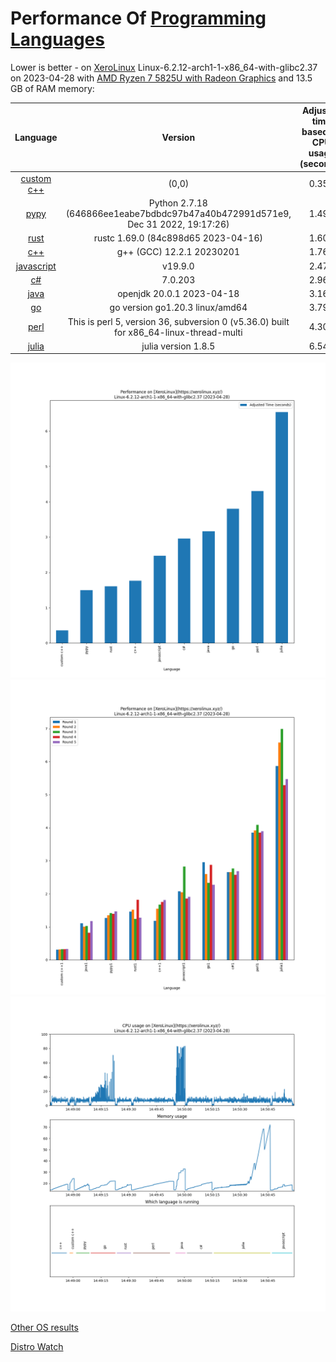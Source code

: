 # Performance Of [Programming Languages](https://www.randomguy.info/2022/07/on-linux-and-programming-languages.html)

Lower is better - on [XeroLinux](https://xerolinux.xyz/)
Linux-6.2.12-arch1-1-x86_64-with-glibc2.37 on 2023-04-28 with [AMD Ryzen 7 5825U with Radeon Graphics](https://www.amd.com/en/products/apu/amd-ryzen-7-5825u) and 13.5 GB of RAM memory:

|                                      Language                                     |                                        Version                                         | Adjusted time based on CPU usage (seconds) | Average time (seconds) | Average CPU usage (%) | Average memory usage (%) |
|:---------------------------------------------------------------------------------:|:--------------------------------------------------------------------------------------:|:------------------------------------------:|:----------------------:|:---------------------:|:------------------------:|
|                      [custom c++](https://www.randomguy.info)                     |                                         (0,0)                                          |                   0.357                    |         0.321          |         6.953         |          21.762          |
|                     [pypy](https://en.wikipedia.org/wiki/PyPy)                    |    Python 2.7.18 (646866ee1eabe7bdbdc97b47a40b472991d571e9, Dec 31 2022, 19:17:26)     |                   1.497                    |         1.384          |         6.756         |          16.627          |
|         [rust](https://en.wikipedia.org/wiki/Rust_(programming_language))         |                          rustc 1.69.0 (84c898d65 2023-04-16)                           |                   1.608                    |         1.469          |         6.839         |          16.356          |
|                    [c++](https://en.wikipedia.org/wiki/C%2B%2B)                   |                               g++ (GCC) 12.2.1 20230201                                |                   1.766                    |         1.630          |         6.774         |          16.615          |
|               [javascript](https://en.wikipedia.org/wiki/JavaScript)              |                                        v19.9.0                                         |                   2.471                    |         2.141          |         7.213         |          16.830          |
|         [c#](https://en.wikipedia.org/wiki/C_Sharp_(programming_language))        |                                        7.0.203                                         |                   2.960                    |         2.698          |         6.858         |          17.881          |
|         [java](https://en.wikipedia.org/wiki/Java_(programming_language))         |                               openjdk 20.0.1 2023-04-18                                |                   3.165                    |         1.128          |         17.533        |          27.919          |
| [go](https://spectrum.ieee.org/go-language-tops-list-of-indemand-software-skills) |                            go version go1.20.3 linux/amd64                             |                   3.799                    |         2.598          |         9.141         |          17.965          |
|                     [perl](https://en.wikipedia.org/wiki/Perl)                    | This is perl 5, version 36, subversion 0 (v5.36.0) built for x86_64-linux-thread-multi |                   4.306                    |         3.908          |         6.886         |          17.856          |
|        [julia](https://en.wikipedia.org/wiki/Julia_(programming_language))        |                                  julia version 1.8.5                                   |                   6.542                    |         6.033          |         6.777         |          29.109          |


![perfcomp_final](./img/perfcomp_final.png)
![perfcomp1](./img/perfcomp1.png)
![cpumem1](./img/cpumem1.png)

[Other OS results](./results_os/)

[Distro Watch](https://distrowatch.com/)
